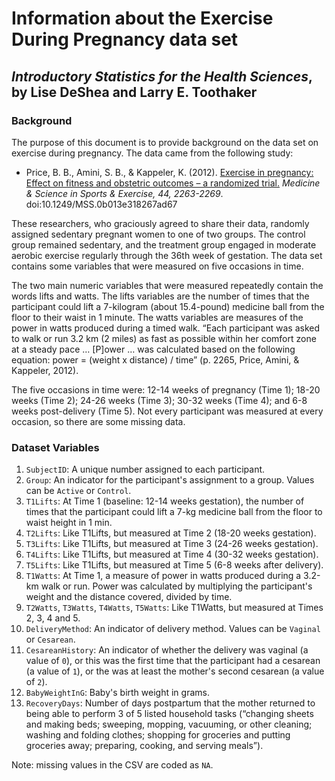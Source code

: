 Information about the Exercise During Pregnancy data set
================
## *Introductory Statistics for the Health Sciences*, by Lise DeShea and Larry E. Toothaker

### Background
The purpose of this document is to provide background on the data set on exercise during pregnancy.  The data came from the following study:
 * Price, B. B., Amini, S. B., & Kappeler, K. (2012).  [Exercise in pregnancy:  Effect on fitness and obstetric outcomes – a randomized trial.](http://www.ncbi.nlm.nih.gov/pubmed/22843114)  *Medicine & Science in Sports & Exercise, 44, 2263-2269*.  doi:10.1249/MSS.0b013e318267ad67

These researchers, who graciously agreed to share their data, randomly assigned sedentary pregnant women to one of two groups.  The control group remained sedentary, and the treatment group engaged in moderate aerobic exercise regularly through the 36th week of gestation.  The data set contains some variables that were measured on five occasions in time.  

The two main numeric variables that were measured repeatedly contain the words lifts and watts.  The lifts variables are the number of times that the participant could lift a 7-kilogram (about 15.4-pound) medicine ball from the floor to their waist in 1 minute.  The watts variables are measures of the power in watts produced during a timed walk.  “Each participant was asked to walk or run 3.2 km (2 miles) as fast as possible within her comfort zone at a steady pace … [P]ower … was calculated based on the following equation:  power = (weight x distance) / time” (p. 2265, Price, Amini, & Kappeler, 2012).

The five occasions in time were:  12-14 weeks of pregnancy (Time 1); 18-20 weeks (Time 2); 24-26 weeks (Time 3); 30-32 weeks (Time 4); and 6-8 weeks post-delivery (Time 5).  Not every participant was measured at every occasion, so there are some missing data.

### Dataset Variables
 1. `SubjectID`: A unique number assigned to each participant.
 2. `Group`:  An indicator for the participant's assignment to a group. Values can be `Active` or `Control`.
 3. `T1Lifts`:  At Time 1 (baseline:  12-14 weeks gestation), the number of times that the participant could lift a 7-kg medicine ball from the floor to waist height in 1 min.
 4. `T2Lifts`:  Like T1Lifts, but measured at Time 2 (18-20 weeks gestation).
 5. `T3Lifts`:  Like T1Lifts, but measured at Time 3 (24-26 weeks gestation).
 6. `T4Lifts`:  Like T1Lifts, but measured at Time 4 (30-32 weeks gestation).
 7. `T5Lifts`:  Like T1Lifts, but measured at Time 5 (6-8 weeks after delivery).
 8. `T1Watts`:  At Time 1, a measure of power in watts produced during a 3.2-km walk or run.  Power was calculated by multiplying the participant's weight and the distance covered, divided by time.  
 9. `T2Watts`, `T3Watts`, `T4Watts`, `T5Watts`:  Like T1Watts, but measured at Times 2, 3, 4 and 5.
 10. `DeliveryMethod`:  An indicator of delivery method. Values can be `Vaginal` or `Cesarean`.
 11. `CesareanHistory`:  An indicator of whether the delivery was vaginal (a value of `0`), or this was the first time that the participant had a cesarean (a value of `1`), or the was at least the mother's second cesarean (a value of `2`).
 12. `BabyWeightInG`:  Baby's birth weight in grams.
 13. `RecoveryDays`:  Number of days postpartum that the mother returned to being able to perform 3 of 5 listed household tasks (“changing sheets and making beds; sweeping, mopping, vacuuming, or other cleaning; washing and folding clothes; shopping for groceries and putting groceries away; preparing, cooking, and serving meals”).

Note: missing values in the CSV are coded as `NA`.
